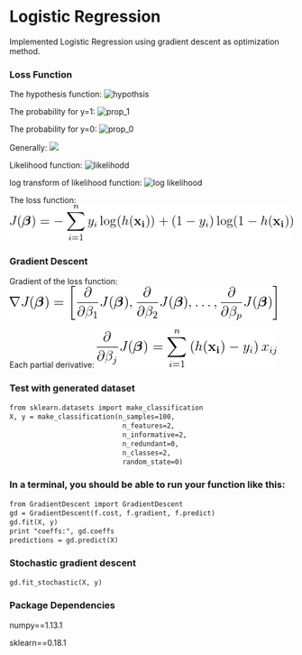 # Logistic Regression

Implemented Logistic Regression using gradient descent as optimization method.

### Loss Function
The hypothesis function:      ![hypothsis](https://latex.codecogs.com/gif.latex?\inline&space;\dpi{200}&space;h_\beta&space;(x_i)&space;=&space;\frac{1}{1&plus;e^{\beta&space;x_i}})

The probability for y=1:      ![prop_1](https://latex.codecogs.com/gif.latex?\dpi{200}&space;P(y_i=1|x_i)&space;=&space;h_\beta&space;(x_i)&space;\,)

The probability for y=0:      ![prop_0](https://latex.codecogs.com/gif.latex?\dpi{200}&space;P(y_i=0|x_i)&space;=&space;1&space;-&space;h_\beta&space;(x_i)&space;\,)

Generally: ![](https://latex.codecogs.com/gif.latex?\dpi{200}&space;P(y_i|x_i)&space;=&space;h_\beta&space;(x_i)^{y_i}&space;(1&space;-&space;h_\beta&space;(x_i))^{1-y_i})

Likelihood function: ![likelihodd](https://latex.codecogs.com/gif.latex?\dpi{200}&space;L(\beta)&space;=&space;\prod_i&space;h_\beta&space;(x_i)^{y_i}&space;(1&space;-&space;h_\beta&space;(x_i))^{1-y_i})

log transform of likelihood function: ![log likelihood](https://latex.codecogs.com/gif.latex?\dpi{200}&space;\sum_i&space;y_i&space;log(&space;h_\beta&space;(x_i))&space;&plus;&space;(1-y_i)&space;log&space;(1&space;-&space;h_\beta&space;(x_i)))

The loss function: ![loss](https://github.com/gogowenzhang/machine-learning-algorithms-python/blob/master/logistic_regression/img/cost.png)

### Gradient Descent
Gradient of the loss function: ![gradient](https://github.com/gogowenzhang/machine-learning-algorithms-python/blob/master/logistic_regression/img/gradient.png)

Each partial derivative: ![partial](https://github.com/gogowenzhang/machine-learning-algorithms-python/blob/master/logistic_regression/img/partial.png)


### Test with generated dataset
```
from sklearn.datasets import make_classification
X, y = make_classification(n_samples=100,
                            n_features=2,
                            n_informative=2,
                            n_redundant=0,
                            n_classes=2,
                            random_state=0)
```

### In a terminal, you should be able to run your function like this:
```import logistic_regression_functions as f
from GradientDescent import GradientDescent
gd = GradientDescent(f.cost, f.gradient, f.predict)
gd.fit(X, y)
print "coeffs:", gd.coeffs
predictions = gd.predict(X)
```

### Stochastic gradient descent
```
gd.fit_stochastic(X, y)
```


### Package Dependencies
numpy==1.13.1

sklearn==0.18.1
